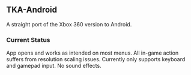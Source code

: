 ## TKA-Android
A straight port of the Xbox 360 version to Android.

### Current Status
App opens and works as intended on most menus. All in-game action suffers from resolution scaling issues. Currently only supports keyboard and gamepad input. No sound effects.
